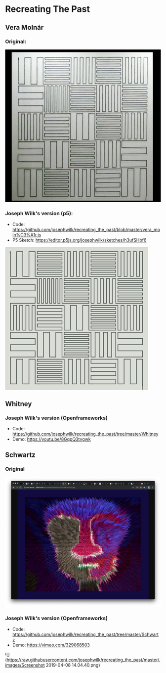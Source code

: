 # Recreating The Past

## Vera Molnár

### Original:

![](https://raw.githubusercontent.com/josephwilk/recreating_the_past/master/.images/vera_original.png)

### Joseph Wilk's version (p5):

* Code: https://github.com/josephwilk/recreating_the_past/blob/master/vera_moln%C3%A1r.js
* P5 Sketch: https://editor.p5js.org/josephwilk/sketches/h3ufSHbf6

![](https://raw.githubusercontent.com/josephwilk/recreating_the_past/master/.images/vera_josephwilk.png)

## Whitney

### Joseph Wilk's version (Openframeworks)

* Code: https://github.com/josephwilk/recreating_the_past/tree/master/Whitney
* Demo: https://youtu.be/8GqpQ3tvgwk

## Schwartz

### Original

![](https://raw.githubusercontent.com/josephwilk/recreating_the_past/master/.images/Screenshot%202019-04-05%2015.12.43.png)


### Joseph Wilk's version (Openframeworks)
* Code: https://github.com/josephwilk/recreating_the_past/tree/master/Schwartz
* Demo: https://vimeo.com/329068503

![](https://raw.githubusercontent.com/josephwilk/recreating_the_past/master/.images/Screenshot 2019-04-08 14.04.40.png)
